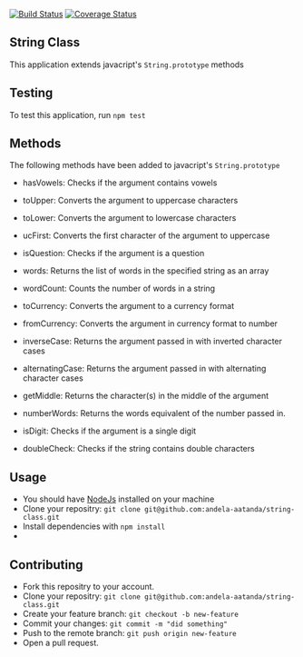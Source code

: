[![Build Status](https://travis-ci.org/andela-aatanda/checkpoint2-string-class.svg?branch=development)](https://travis-ci.org/andela-aatanda/checkpoint2-string-class)
[![Coverage Status](https://coveralls.io/repos/github/andela-aatanda/checkpoint2-string-class/badge.svg?branch=development)](https://coveralls.io/github/andela-aatanda/checkpoint2-string-class?branch=development)

## String Class
This application extends javacript's `String.prototype` methods

## Testing
To test this application, run `npm test`

## Methods
The following methods have been added to javacript's `String.prototype`
- hasVowels: Checks if the argument contains vowels
- toUpper: Converts the argument to uppercase characters

- toLower: Converts the argument to lowercase characters

- ucFirst: Converts the  first character of the argument to uppercase

- isQuestion: Checks if the argument is a question

- words: Returns the list of words in the specified string as an array

- wordCount: Counts the number of words in a string

- toCurrency: Converts the argument to a currency format

- fromCurrency: Converts the argument in currency format to number

- inverseCase: Returns the argument passed in with inverted character cases

- alternatingCase: Returns the argument passed in with alternating character cases

- getMiddle: Returns the character(s) in the middle of the argument

- numberWords: Returns the words equivalent of the number passed in.

- isDigit: Checks if the argument is a single digit

- doubleCheck: Checks if the string contains double characters

## Usage
- You should have [NodeJs](https://nodejs.org) installed on your machine
- Clone your repositry: `git clone git@github.com:andela-aatanda/string-class.git`
- Install dependencies with `npm install`
- 

## Contributing

- Fork this repositry to your account.
- Clone your repositry: `git clone git@github.com:andela-aatanda/string-class.git`
- Create your feature branch: `git checkout -b new-feature`
- Commit your changes: `git commit -m "did something"`
- Push to the remote branch: `git push origin new-feature`
- Open a pull request.